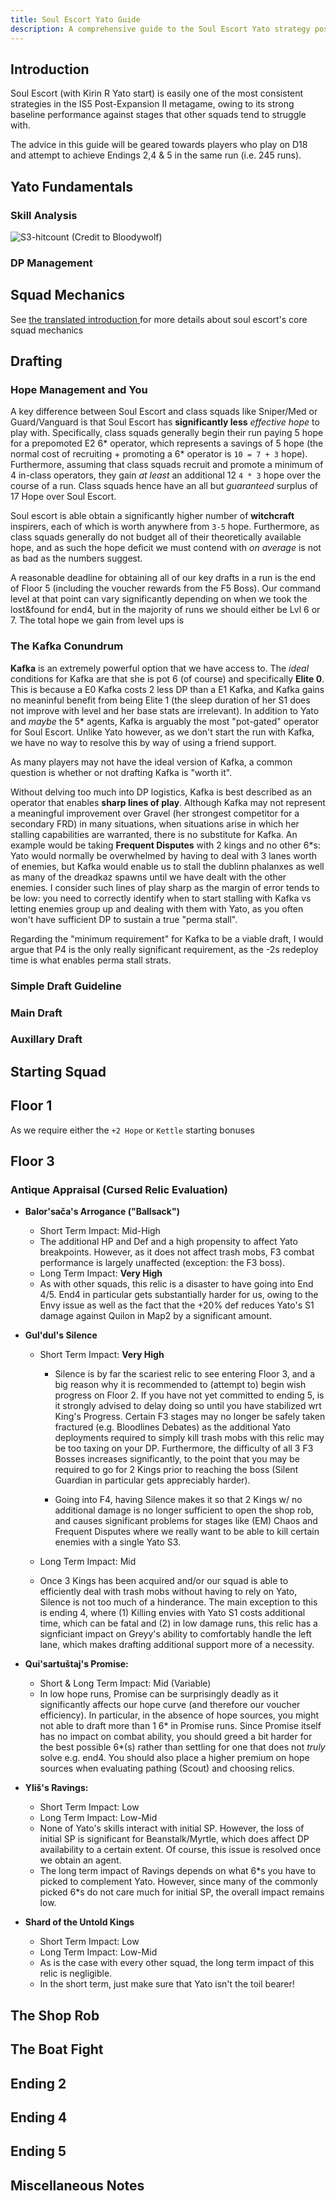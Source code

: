 ```yaml
---
title: Soul Escort Yato Guide
description: A comprehensive guide to the Soul Escort Yato strategy post IS5 DLC2, covering the fundamentals and advanced strategy.
---
```

<!-- TODO
Add a Glossary for abbreviations used.
 -->

## Introduction
Soul Escort (with Kirin R Yato start) is easily one of the most consistent strategies in the IS5 Post-Expansion II metagame, owing to its strong baseline performance against stages that other squads tend to struggle with.
<!-- Expand the hook -->
The advice in this guide will be geared towards players who play on D18 and attempt to achieve Endings 2,4 & 5 in the same run (i.e. 245 runs).


## Yato Fundamentals
### Skill Analysis
![S3-hitcount](/guides/is5-sarkaz/soul-escort-yato/yato-s3-hitcount.png)
(Credit to Bloodywolf)
### DP Management 
<!-- WIP by Die -->

## Squad Mechanics
See <a href="/is5-sarkaz/yato-soul-escort-guide">the translated introduction </a> for more details about soul escort's core squad mechanics
## Drafting

### Hope Management and You
A key difference between Soul Escort and class squads like Sniper/Med or Guard/Vanguard is that Soul Escort has **significantly less** *effective hope* to play with. Specifically, class squads generally begin their run paying 5 hope for a prepomoted E2 6* operator, which represents a savings of 5 hope (the normal cost of recruiting + promoting a 6* operator is `10 = 7 + 3` hope). Furthermore, assuming that class squads recruit and promote a minimum of 4 in-class operators, they gain *at least* an additional 12 `4 * 3` hope over the course of a run. Class squads hence have an all but *guaranteed* surplus of 17 Hope over Soul Escort.

Soul escort is able obtain a significantly higher number of **witchcraft** inspirers, each of which is worth anywhere from `3-5` hope. Furthermore, as class squads generally do not budget all of their theoretically available hope, and as such the hope deficit we must contend with *on average* is not as bad as the numbers suggest.

A reasonable deadline for obtaining all of our key drafts in a run is the end of Floor 5 (including the voucher rewards from the F5 Boss). Our command level at that point can vary significantly depending on when we took the lost&found for end4, but in the majority of runs we should either be Lvl 6 or 7. The total hope we gain from level ups is 

### The Kafka Conundrum
**Kafka** is an extremely powerful option that we have access to. The *ideal* conditions for Kafka are that she is pot 6 (of course) and specifically **Elite 0**. This is because a E0 Kafka costs 2 less DP than a E1 Kafka, and Kafka gains no meaninful benefit from being Elite 1 (the sleep duration of her S1 does not improve with level and her base stats are irrelevant). In addition to Yato and *maybe* the 5* agents, Kafka is arguably the most "pot-gated" operator for Soul Escort. Unlike Yato however, as we don't start the run with Kafka, we have no way to resolve this by way of using a friend support.

As many players may not have the ideal version of Kafka, a common question is whether or not drafting Kafka is "worth it".

Without delving too much into DP logistics, Kafka is best described as an operator that enables **sharp lines of play**. Although Kafka may not represent a meaningful improvement over Gravel (her strongest competitor for a secondary FRD) in many situations, when situations arise in which her stalling capabilities are warranted, there is no substitute for Kafka. 
An example would be taking **Frequent Disputes** with 2 kings and no other 6*s: Yato would normally be overwhelmed by having to deal with 3 lanes worth of enemies, but Kafka would enable us to stall the dublinn phalanxes as well as many of the dreadkaz spawns until we have dealt with the other enemies.
I consider such lines of play sharp as the margin of error tends to be low: you need to correctly identify when to start stalling with Kafka vs letting enemies group up and dealing with them with Yato, as you often won't have sufficient DP to sustain a true "perma stall".

Regarding the "minimum requirement" for Kafka to be a viable draft, I would argue that P4 is the only really significant requirement, as the -2s redeploy time is what enables perma stall strats.

### Simple Draft Guideline
<!-- TODO: Insert Tier List with "Pick 2-3", "Pick if above are unavailable", "Pick if hand is obtained/you are desparate" -->

### Main Draft

### Auxillary Draft

## Starting Squad
## Floor 1 
As we require either the `+2 Hope` or `Kettle` starting bonuses
## Floor 3

### Antique Appraisal (Cursed Relic Evaluation)
- **Balor'sača's Arrogance ("Ballsack")**
   - Short Term Impact: Mid-High
    - The additional HP and Def and a high propensity to affect Yato breakpoints. However, as it does not affect trash mobs, F3 combat performance is largely unaffected (exception: the F3 boss).
   - Long Term Impact: **Very High**
    - As with other squads, this relic is a disaster to have going into End 4/5. End4 in particular gets substantially harder for us, owing to the Envy issue as well as the fact that the +20% def reduces Yato's S1 damage against Quilon in Map2 by a significant amount.
    <!-- TODO: Calculate the relevant numbers -->

- **Gul'dul's Silence**
   - Short Term Impact: **Very High**
        - Silence is by far the scariest relic to see entering Floor 3, and a big reason why it is recommended to (attempt to) begin wish progress on Floor 2. If you have not yet committed to ending 5, is it strongly advised to delay doing so until you have stabilized wrt King's Progress. Certain F3 stages may no longer be safely taken fractured (e.g. Bloodlines Debates) as the additional Yato deployments required to simply kill trash mobs with this relic may be too taxing on your DP. Furthermore, the difficulty of all 3 F3 Bosses increases significantly, to the point that you may be required to go for 2 Kings prior to reaching the boss (Silent Guardian in particular gets appreciably harder). 
        
        - Going into F4, having Silence makes it so that 2 Kings w/ no additional damage is no longer sufficient to open the shop rob, and causes significant problems for stages like (EM) Chaos and Frequent Disputes where we really want to be able to kill certain enemies with a single Yato S3.
    
   - Long Term Impact: Mid
    - Once 3 Kings has been acquired and/or our squad is able to efficiently deal with trash mobs without having to rely on Yato,
    Silence is not too much of a hinderance. The main exception to this is ending 4, where (1) Killing envies with Yato S1 costs additional time, which can be fatal and (2) in low damage runs, this relic has a signficiant impact on Greyy's ability to comfortably handle the left lane, which makes drafting additional support more of a necessity.

- **Qui'sartuštaj's Promise:**
   - Short & Long Term Impact: Mid (Variable)
    - In low hope runs, Promise can be surprisingly deadly as it significantly affects our hope curve (and therefore our voucher efficiency). In particular, in the absence of hope sources, you might not able to draft more than 1 6* in Promise runs. Since Promise itself has no impact on combat ability, you should greed a bit harder for the best possible 6*(s) rather than settling for one that does not *truly* solve e.g. end4. You should also place a higher premium on hope sources when evaluating pathing (Scout) and choosing relics.

- **Yliš's Ravings:**
    - Short Term Impact: Low
    - Long Term Impact: Low-Mid
    - None of Yato's skills interact with initial SP. However, the loss of initial SP is significant for Beanstalk/Myrtle, which does affect DP availability to a certain extent. Of course, this issue is resolved once we obtain an agent.
    - The long term impact of Ravings depends on what 6*s you have to picked to complement Yato. However, since many of the commonly picked 6\*s do not care much for initial SP, the overall impact remains low.

- **Shard of the Untold Kings**
    - Short Term Impact: Low
    - Long Term Impact: Low-Mid
    - As is the case with every other squad, the long term impact of this relic is negligible.
    - In the short term, just make sure that Yato isn't the toil bearer!
   
<!-- TODO: Mention SHORT TERM and LONG TERM impact, + how it affects wish anxiety + specific things to keep track of-->
## The Shop Rob
## The Boat Fight

## Ending 2
<!-- TODO: Integrate Die Alive Guide (eventually) -->
## Ending 4

## Ending 5

## Miscellaneous Notes


